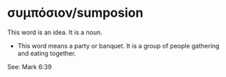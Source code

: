 # συμπόσιον/sumposion
This word is an idea. It is a noun.

* This word means a party or banquet. It is a group of people gathering and eating together. 

See:  Mark 6:39

